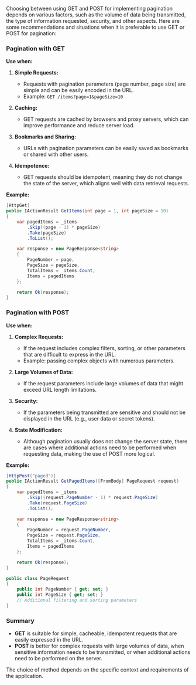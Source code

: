 Choosing between using GET and POST for implementing pagination depends on various factors, such as the volume of data being transmitted, the type of information requested, security, and other aspects. Here are some recommendations and situations when it is preferable to use GET or POST for pagination:

### Pagination with GET

**Use when:**

1. **Simple Requests:**
    
    - Requests with pagination parameters (page number, page size) are simple and can be easily encoded in the URL.
    - Example: `GET /items?page=1&pageSize=10`
2. **Caching:**
    
    - GET requests are cached by browsers and proxy servers, which can improve performance and reduce server load.
3. **Bookmarks and Sharing:**
    
    - URLs with pagination parameters can be easily saved as bookmarks or shared with other users.
4. **Idempotence:**
    
    - GET requests should be idempotent, meaning they do not change the state of the server, which aligns well with data retrieval requests.

**Example:**
```csharp
[HttpGet]
public IActionResult GetItems(int page = 1, int pageSize = 10)
{
    var pagedItems = _items
        .Skip((page - 1) * pageSize)
        .Take(pageSize)
        .ToList();

    var response = new PageResponse<string>
    {
        PageNumber = page,
        PageSize = pageSize,
        TotalItems = _items.Count,
        Items = pagedItems
    };

    return Ok(response);
}

```


### Pagination with POST

**Use when:**

1. **Complex Requests:**
    
    - If the request includes complex filters, sorting, or other parameters that are difficult to express in the URL.
    - Example: passing complex objects with numerous parameters.
2. **Large Volumes of Data:**
    
    - If the request parameters include large volumes of data that might exceed URL length limitations.
3. **Security:**
    
    - If the parameters being transmitted are sensitive and should not be displayed in the URL (e.g., user data or secret tokens).
4. **State Modification:**
    
    - Although pagination usually does not change the server state, there are cases where additional actions need to be performed when requesting data, making the use of POST more logical.

**Example:**

```csharp
[HttpPost("paged")]
public IActionResult GetPagedItems([FromBody] PageRequest request)
{
    var pagedItems = _items
        .Skip((request.PageNumber - 1) * request.PageSize)
        .Take(request.PageSize)
        .ToList();

    var response = new PageResponse<string>
    {
        PageNumber = request.PageNumber,
        PageSize = request.PageSize,
        TotalItems = _items.Count,
        Items = pagedItems
    };

    return Ok(response);
}

public class PageRequest
{
    public int PageNumber { get; set; }
    public int PageSize { get; set; }
    // Additional filtering and sorting parameters
}


```

### Summary

- **GET** is suitable for simple, cacheable, idempotent requests that are easily expressed in the URL.
- **POST** is better for complex requests with large volumes of data, when sensitive information needs to be transmitted, or when additional actions need to be performed on the server.

The choice of method depends on the specific context and requirements of the application.